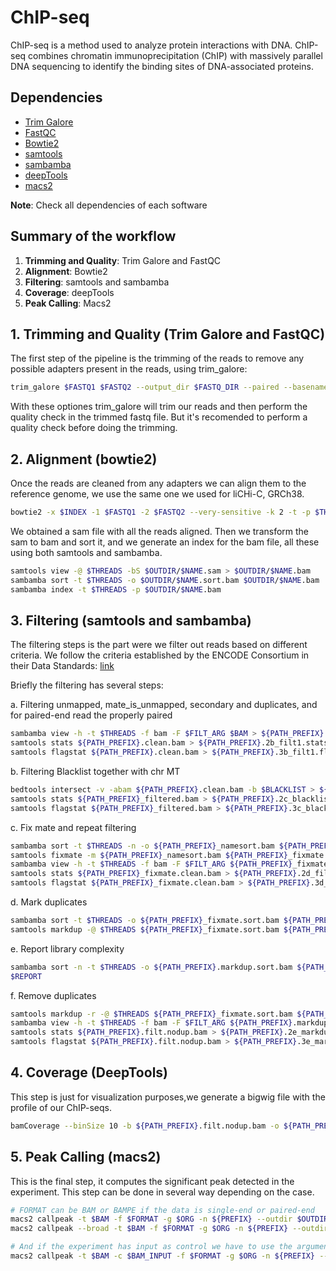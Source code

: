 # ChIP-seq

ChIP-seq is a method used to analyze protein interactions with DNA. ChIP-seq combines chromatin immunoprecipitation (ChIP) with massively parallel DNA sequencing to identify the binding sites of DNA-associated proteins.

## Dependencies

* [Trim Galore](https://www.bioinformatics.babraham.ac.uk/projects/trim_galore/)  
* [FastQC](https://www.bioinformatics.babraham.ac.uk/projects/fastqc/)  
* [Bowtie2](http://bowtie-bio.sourceforge.net/bowtie2/index.shtml)  
* [samtools](https://github.com/samtools/samtools)  
* [sambamba](https://lomereiter.github.io/sambamba/)
* [deepTools](https://deeptools.readthedocs.io/en/develop/index.html)  
* [macs2](https://github.com/macs3-project/MACS/wiki/Install-macs2)  


**Note**: Check all dependencies of each software

## Summary of the workflow

1.  **Trimming and Quality**: Trim Galore and FastQC
2.  **Alignment**: Bowtie2
3.  **Filtering**: samtools and sambamba
4.  **Coverage**: deepTools
5.  **Peak Calling**: Macs2

## 1. Trimming and Quality (Trim Galore and FastQC)

The first step of the pipeline is the trimming of the reads to remove any possible adapters present in the reads, using trim_galore:

```bash
trim_galore $FASTQ1 $FASTQ2 --output_dir $FASTQ_DIR --paired --basename $NAME -a $ADAPTERS -A $ADAPTERS --fastqc_args '--outdir $OUTDIR/quality' --cores $THREADS"
```

With these optiones trim_galore will trim our reads and then perform the quality check in the trimmed fastq file. But it's recomended to perform a quality check before doing the trimming.

## 2. Alignment (bowtie2)

Once the reads are cleaned from any adapters we can align them to the reference genome, we use the same one we used for liCHi-C, GRCh38.

```bash
bowtie2 -x $INDEX -1 $FASTQ1 -2 $FASTQ2 --very-sensitive -k 2 -t -p $THREADS -S $OUTDIR/$NAME.sam
```

We obtained a sam file with all the reads aligned. Then we transform the sam to bam and sort it, and we generate an index for the bam file, all these using both samtools and sambamba.

```bash
samtools view -@ $THREADS -bS $OUTDIR/$NAME.sam > $OUTDIR/$NAME.bam
sambamba sort -t $THREADS -o $OUTDIR/$NAME.sort.bam $OUTDIR/$NAME.bam
sambamba index -t $THREADS -p $OUTDIR/$NAME.bam
```

## 3. Filtering (samtools and sambamba)

The filtering steps is the part were we filter out reads based on different criteria. We follow the criteria established by the ENCODE Consortium in their Data Standards: [link](https://docs.google.com/document/d/1lG_Rd7fnYgRpSIqrIfuVlAz2dW1VaSQThzk836Db99c/edit#)

Briefly the filtering has several steps:

a.  Filtering unmapped, mate_is_unmapped, secondary and duplicates, and for paired-end read the properly paired

```bash
sambamba view -h -t $THREADS -f bam -F $FILT_ARG $BAM > ${PATH_PREFIX}.clean.bam
samtools stats ${PATH_PREFIX}.clean.bam > ${PATH_PREFIX}.2b_filt1.stats
samtools flagstat ${PATH_PREFIX}.clean.bam > ${PATH_PREFIX}.3b_filt1.flagstat
```

b.  Filtering Blacklist together with chr MT

```bash
bedtools intersect -v -abam ${PATH_PREFIX}.clean.bam -b $BLACKLIST > ${PATH_PREFIX}_filtered.bam
samtools stats ${PATH_PREFIX}_filtered.bam > ${PATH_PREFIX}.2c_blacklist.stats
samtools flagstat ${PATH_PREFIX}_filtered.bam > ${PATH_PREFIX}.3c_blacklist.flagstat
```

c.  Fix mate and repeat filtering

```bash
sambamba sort -t $THREADS -n -o ${PATH_PREFIX}_namesort.bam ${PATH_PREFIX}_filtered.bam
samtools fixmate -m ${PATH_PREFIX}_namesort.bam ${PATH_PREFIX}_fixmate.bam
sambamba view -h -t $THREADS -f bam -F $FILT_ARG ${PATH_PREFIX}_fixmate.bam > ${PATH_PREFIX}_fixmate.clean.bam
samtools stats ${PATH_PREFIX}_fixmate.clean.bam > ${PATH_PREFIX}.2d_filt2.stats
samtools flagstat ${PATH_PREFIX}_fixmate.clean.bam > ${PATH_PREFIX}.3d_filt2.flagstat
```

d.  Mark duplicates

```bash
sambamba sort -t $THREADS -o ${PATH_PREFIX}_fixmate.sort.bam ${PATH_PREFIX}_fixmate.clean.bam
samtools markdup -@ $THREADS ${PATH_PREFIX}_fixmate.sort.bam ${PATH_PREFIX}.markdup.bam
```

e.  Report library complexity

```bash
sambamba sort -n -t $THREADS -o ${PATH_PREFIX}.markdup.sort.bam ${PATH_PREFIX}.markdup.bam
$REPORT
```

f.  Remove duplicates

```bash
samtools markdup -r -@ $THREADS ${PATH_PREFIX}_fixmate.sort.bam ${PATH_PREFIX}.markdup.bam 2> ${PATH_PREFIX}.4e_markdup.txt
sambamba view -h -t $THREADS -f bam -F $FILT_ARG ${PATH_PREFIX}.markdup.bam | sambamba sort -t 10 /dev/stdin -o ${PATH_PREFIX}.filt.nodup.bam
samtools stats ${PATH_PREFIX}.filt.nodup.bam > ${PATH_PREFIX}.2e_markdup.stats
samtools flagstat ${PATH_PREFIX}.filt.nodup.bam > ${PATH_PREFIX}.3e_markdup.flagstat
```
## 4. Coverage (DeepTools)

This step is just for visualization purposes,we generate a bigwig file with the profile of our ChIP-seqs.

```bash
bamCoverage --binSize 10 -b ${PATH_PREFIX}.filt.nodup.bam -o ${PATH_PREFIX}.bw
```
## 5. Peak Calling (macs2)

This is the final step, it computes the significant peak detected in the experiment. This step can be done in several way depending on the case.

```bash
# FORMAT can be BAM or BAMPE if the data is single-end or paired-end
macs2 callpeak -t $BAM -f $FORMAT -g $ORG -n ${PREFIX} --outdir $OUTDIR/peaks # This is the default way, or narrow peak mode
macs2 callpeak --broad -t $BAM -f $FORMAT -g $ORG -n ${PREFIX} --outdir $OUTDIR/peaks # with --broad, we enable the broad peak mode for wider marks

# And if the experiment has input as control we have to use the argument -c, for example:
macs2 callpeak -t $BAM -c $BAM_INPUT -f $FORMAT -g $ORG -n ${PREFIX} --outdir $OUTDIR/peaks
```

